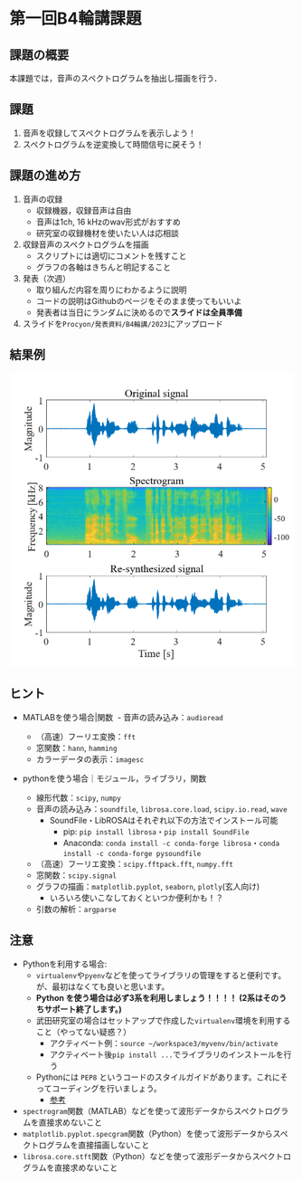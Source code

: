 # 第一回B4輪講課題
## 課題の概要
本課題では，音声のスペクトログラムを抽出し描画を行う．

## 課題

1. 音声を収録してスペクトログラムを表示しよう！
2. スペクトログラムを逆変換して時間信号に戻そう！

## 課題の進め方

1. 音声の収録
   - 収録機器，収録音声は自由
   - 音声は1ch, 16 kHzのwav形式がおすすめ
   - 研究室の収録機材を使いたい人は応相談
2. 収録音声のスペクトログラムを描画
   - スクリプトには適切にコメントを残すこと
   - グラフの各軸はきちんと明記すること
3. 発表（次週）
   - 取り組んだ内容を周りにわかるように説明
   - コードの説明はGithubのページをそのまま使ってもいいよ
   - 発表者は当日にランダムに決めるので**スライドは全員準備**
4. スライドを`Procyon/発表資料/B4輪講/2023`にアップロード
## 結果例

![結果例](figs/result.png)

## ヒント

- MATLABを使う場合|関数
  - 音声の読み込み：`audioread`
  - （高速）フーリエ変換：`fft`
  - 窓関数：`hann`, `hamming`
  - カラーデータの表示：`imagesc`

- pythonを使う場合｜モジュール，ライブラリ，関数
  - 線形代数：`scipy`, `numpy`
  - 音声の読み込み：`soundfile`, `librosa.core.load`, `scipy.io.read`, `wave`
    - SoundFile・LibROSAはそれぞれ以下の方法でインストール可能
      - pip: `pip install librosa`・`pip install SoundFile`
      - Anaconda: `conda install -c conda-forge librosa`・`conda install -c conda-forge pysoundfile`
  - （高速）フーリエ変換：`scipy.fftpack.fft`, `numpy.fft`
  - 窓関数：`scipy.signal`
  - グラフの描画：`matplotlib.pyplot`, `seaborn`, `plotly`(玄人向け)
    - いろいろ使いこなしておくといつか便利かも！？
  - 引数の解析：`argparse`

## 注意

- Pythonを利用する場合:
   - `virtualenv`や`pyenv`などを使ってライブラリの管理をすると便利です。が、最初はなくても良いと思います。
   - **Python を使う場合は必ず3系を利用しましょう！！！！ (2系はそのうちサポート終了します。)**
   - 武田研究室の場合はセットアップで作成した`virtualenv`環境を利用すること（やってない疑惑？）
      - アクティベート例：`source ~/workspace3/myvenv/bin/activate`  
      - アクティベート後`pip install ...`でライブラリのインストールを行う
   - Pythonには `PEP8` というコードのスタイルガイドがあります。これにそってコーディングを行いましょう。
      - [参考](https://blog-ja.sideci.com/entry/python-lint-pickup-5tools)
- `spectrogram`関数（MATLAB）などを使って波形データからスペクトログラムを直接求めないこと  
- `matplotlib.pyplot.specgram`関数（Python）を使って波形データからスペクトログラムを直接描画しないこと  
- `librosa.core.stft`関数（Python）などを使って波形データからスペクトログラムを直接求めないこと  
